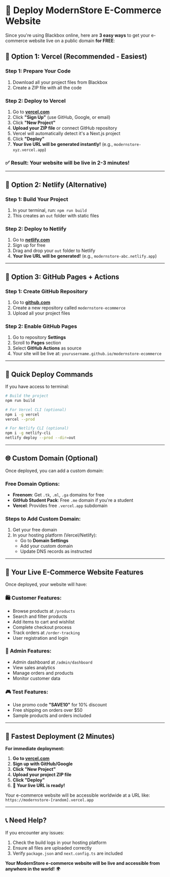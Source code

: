 # 🚀 Deploy ModernStore E-Commerce Website

Since you're using Blackbox online, here are **3 easy ways** to get your e-commerce website live on a public domain **for FREE**:

## 🌟 Option 1: Vercel (Recommended - Easiest)

### Step 1: Prepare Your Code
1. Download all your project files from Blackbox
2. Create a ZIP file with all the code

### Step 2: Deploy to Vercel
1. Go to **[vercel.com](https://vercel.com)**
2. Click **"Sign Up"** (use GitHub, Google, or email)
3. Click **"New Project"**
4. **Upload your ZIP file** or connect GitHub repository
5. Vercel will automatically detect it's a Next.js project
6. Click **"Deploy"**
7. **Your live URL will be generated instantly!** (e.g., `modernstore-xyz.vercel.app`)

### ✅ Result: Your website will be live in 2-3 minutes!

---

## 🌟 Option 2: Netlify (Alternative)

### Step 1: Build Your Project
1. In your terminal, run: `npm run build`
2. This creates an `out` folder with static files

### Step 2: Deploy to Netlify
1. Go to **[netlify.com](https://netlify.com)**
2. Sign up for free
3. Drag and drop your `out` folder to Netlify
4. **Your live URL will be generated!** (e.g., `modernstore-abc.netlify.app`)

---

## 🌟 Option 3: GitHub Pages + Actions

### Step 1: Create GitHub Repository
1. Go to **[github.com](https://github.com)**
2. Create a new repository called `modernstore-ecommerce`
3. Upload all your project files

### Step 2: Enable GitHub Pages
1. Go to repository **Settings**
2. Scroll to **Pages** section
3. Select **GitHub Actions** as source
4. Your site will be live at: `yourusername.github.io/modernstore-ecommerce`

---

## 🎯 Quick Deploy Commands

If you have access to terminal:

```bash
# Build the project
npm run build

# For Vercel CLI (optional)
npm i -g vercel
vercel --prod

# For Netlify CLI (optional)
npm i -g netlify-cli
netlify deploy --prod --dir=out
```

---

## 🌐 Custom Domain (Optional)

Once deployed, you can add a custom domain:

### Free Domain Options:
- **Freenom**: Get `.tk`, `.ml`, `.ga` domains for free
- **GitHub Student Pack**: Free `.me` domain if you're a student
- **Vercel**: Provides free `.vercel.app` subdomain

### Steps to Add Custom Domain:
1. Get your free domain
2. In your hosting platform (Vercel/Netlify):
   - Go to **Domain Settings**
   - Add your custom domain
   - Update DNS records as instructed

---

## 📱 Your Live E-Commerce Website Features

Once deployed, your website will have:

### 🛍️ **Customer Features:**
- Browse products at `/products`
- Search and filter products
- Add items to cart and wishlist
- Complete checkout process
- Track orders at `/order-tracking`
- User registration and login

### 🔧 **Admin Features:**
- Admin dashboard at `/admin/dashboard`
- View sales analytics
- Manage orders and products
- Monitor customer data

### 🎮 **Test Features:**
- Use promo code **"SAVE10"** for 10% discount
- Free shipping on orders over $50
- Sample products and orders included

---

## 🚀 Fastest Deployment (2 Minutes)

**For immediate deployment:**

1. **Go to [vercel.com](https://vercel.com)**
2. **Sign up with GitHub/Google**
3. **Click "New Project"**
4. **Upload your project ZIP file**
5. **Click "Deploy"**
6. **🎉 Your live URL is ready!**

Your e-commerce website will be accessible worldwide at a URL like:
`https://modernstore-[random].vercel.app`

---

## 📞 Need Help?

If you encounter any issues:
1. Check the build logs in your hosting platform
2. Ensure all files are uploaded correctly
3. Verify `package.json` and `next.config.ts` are included

**Your ModernStore e-commerce website will be live and accessible from anywhere in the world!** 🌍
